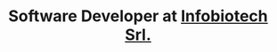 <div align="center">


# Software Developer at [**Infobiotech Srl.**](https://infobiotech.com/it/)  


</div>

